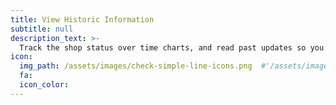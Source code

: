 ```yaml
---
title: View Historic Information
subtitle: null
description_text: >-
  Track the shop status over time charts, and read past updates so you can determine if your site needs an overhaul before it costs you lost sales.
icon:
  img_path: /assets/images/check-simple-line-icons.png  #'/assets/images/shopstatus-monitor-shopify-feature-3.png'
  fa:
  icon_color:
---
```

